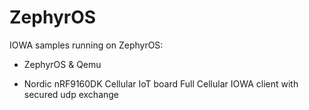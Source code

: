 # ZephyrOS
IOWA samples running on ZephyrOS:

* ZephyrOS & Qemu

* Nordic nRF9160DK Cellular IoT board
	Full Cellular IOWA client with secured udp exchange